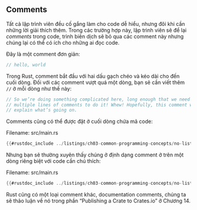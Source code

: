 ## Comments

Tất cả lập trình viên đều cố gắng làm cho code dễ hiểu, nhưng đôi khi cần
những lời giải thích thêm. Trong các trường hợp này, lập trình viên sẽ để
lại *comments* trong code, trình biên dịch sẽ bỏ qua các comment này nhưng
chúng lại có thể có ích cho những ai đọc code.

Đây là một comment đơn giản:

```rust
// hello, world
```

Trong Rust, comment bắt đầu với hai dấu gạch chéo và kéo dài cho đến cuối
dòng. Đối với các comment vượt quá một dòng, bạn sẽ cần viết thêm `//` ở
mỗi dòng như thế này:

```rust
// So we’re doing something complicated here, long enough that we need
// multiple lines of comments to do it! Whew! Hopefully, this comment will
// explain what’s going on.
```

Comments cũng có thể được đặt ở cuối dòng chứa mã code:

<span class="filename">Filename: src/main.rs</span>

```rust
{{#rustdoc_include ../listings/ch03-common-programming-concepts/no-listing-24-comments-end-of-line/src/main.rs}}
```

Nhưng bạn sẽ thường xuyên thấy chúng ở định dạng comment ở trên một dòng
riêng biệt với code cần chú thích:

<span class="filename">Filename: src/main.rs</span>

```rust
{{#rustdoc_include ../listings/ch03-common-programming-concepts/no-listing-25-comments-above-line/src/main.rs}}
```

Rust cũng có một loại comment khác, documentation comments, chúng ta sẽ thảo luận
về nó trong phần “Publishing a Crate to Crates.io” ở Chương 14.
